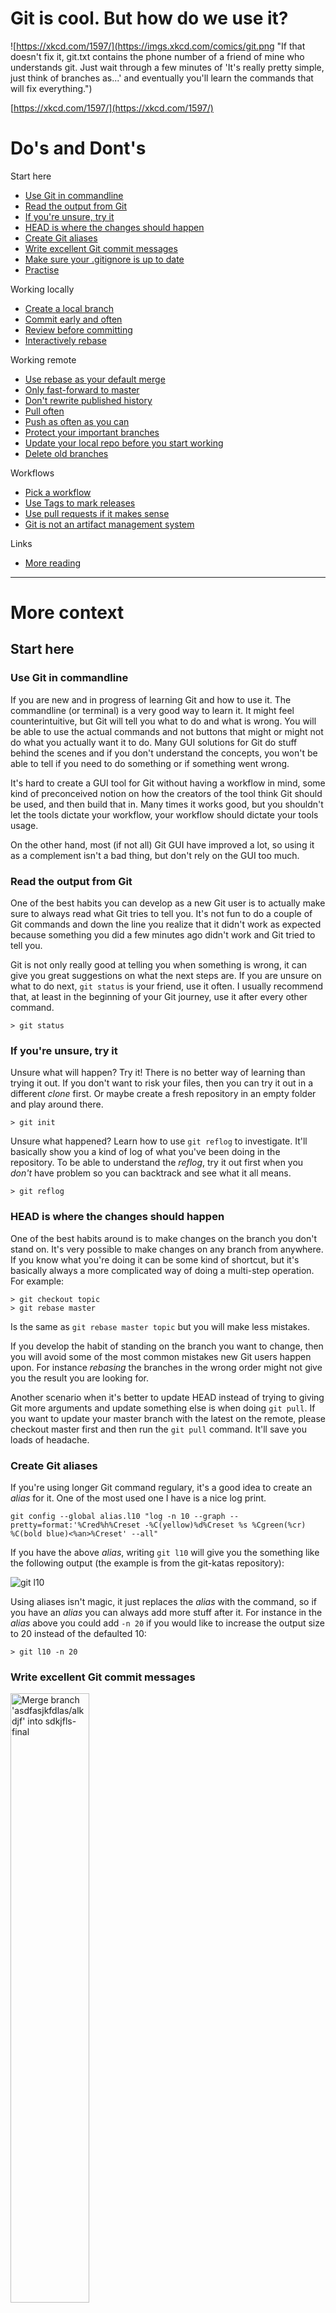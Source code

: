 
# Git is cool. But how do we use it?

![https://xkcd.com/1597/](https://imgs.xkcd.com/comics/git.png "If that doesn't fix it, git.txt contains the phone number of a friend of mine who understands git. Just wait through a few minutes of 'It's really pretty simple, just think of branches as...' and eventually you'll learn the commands that will fix everything.")

[https://xkcd.com/1597/](https://xkcd.com/1597/)

# Do's and Dont's

Start here
- [Use Git in commandline](#use-git-in-commandline)
- [Read the output from Git](#read-the-output-from-git)
- [If you're unsure, try it](#if-youre-unsure-try-it)
- [HEAD is where the changes should happen](#head-is-where-the-changes-should-happen)
- [Create Git aliases](#create-git-aliases)
- [Write excellent Git commit messages](#write-excellent-git-commit-messages)
- [Make sure your .gitignore is up to date](#make-sure-your-gitignore-is-up-to-date)
- [Practise](#practise)

Working locally
- [Create a local branch](#create-a-local-branch)
- [Commit early and often](#commit-early-and-often)
- [Review before committing](#review-before-committing)
- [Interactively rebase](#interactively-rebase)

Working remote
- [Use rebase as your default merge](#use-rebase-as-your-default-merge)
- [Only fast-forward to master](#only-fast-forward-to-master)
- [Don't rewrite published history](#dont-rewrite-published-history)
- [Pull often](#pull-often)
- [Push as often as you can](#push-as-often-as-you-can)
- [Protect your important branches](#protect-your-important-branches)
- [Update your local repo before you start working](#update-your-local-repo-before-you-start-working)
- [Delete old branches](#delete-old-branches)

Workflows
- [Pick a workflow](#pick-a-workflow)
- [Use Tags to mark releases](#use-tags-to-mark-releases)
- [Use pull requests if it makes sense](#use-pull-requests-if-it-makes-sense)
- [Git is not an artifact management system](#git-is-not-an-artifact-management-system)

Links
- [More reading](#more-reading)

---

# More context

## Start here

### Use Git in commandline

If you are new and in progress of learning Git and how to use it. The commandline (or terminal) is a very good way to learn it. It might feel counterintuitive, but Git will tell you what to do and what is wrong. You will be able to use the actual commands and not buttons that might or might not do what you actually want it to do. Many GUI solutions for Git do stuff behind the scenes and if you don't understand the concepts, you won't be able to tell if you need to do something or if something went wrong.

It's hard to create a GUI tool for Git without having a workflow in mind, some kind of preconceived notion on how the creators of the tool think Git should be used, and then build that in. Many times it works good, but you shouldn't let the tools dictate your workflow, your workflow should dictate your tools usage.

On the other hand, most (if not all) Git GUI have improved a lot, so using it as a complement isn't a bad thing, but don't rely on the GUI too much.

### Read the output from Git

One of the best habits you can develop as a new Git user is to actually make sure to always read what Git tries to tell you. It's not fun to do a couple of Git commands and down the line you realize that it didn't work as expected because something you did a few minutes ago didn't work and Git tried to tell you.

Git is not only really good at telling you when something is wrong, it can give you great suggestions on what the next steps are. If you are unsure on what to do next, `git status` is your friend, use it often. I usually recommend that, at least in the beginning of your Git journey, use it after every other command.

```
> git status
```

### If you're unsure, try it

Unsure what will happen? Try it! There is no better way of learning than trying it out. If you don't want to risk your files, then you can try it out in a different *clone* first. Or maybe create a fresh repository in an empty folder and play around there.

```
> git init
```

Unsure what happened? Learn how to use `git reflog` to investigate. It'll basically show you a kind of log of what you've been doing in the repository. To be able to understand the *reflog*, try it out first when you *don't* have problem so you can backtrack and see what it all means.

```
> git reflog
```

### HEAD is where the changes should happen

One of the best habits around is to make changes on the branch you don't stand on. It's very possible to make changes on any branch from anywhere. If you know what you're doing it can be some kind of shortcut, but it's basically always a more complicated way of doing a multi-step operation. For example:

```
> git checkout topic
> git rebase master
```
Is the same as `git rebase master topic` but you will make less mistakes.

If you develop the habit of standing on the branch you want to change, then you will avoid some of the most common mistakes new Git users happen upon. For instance *rebasing* the branches in the wrong order might not give you the result you are looking for.

Another scenario when it's better to update HEAD instead of trying to giving Git more arguments and update something else is when doing `git pull`. If you want to update your master branch with the latest on the remote, please checkout master first and then run the `git pull` command. It'll save you loads of headache.

### Create Git aliases

If you're using longer Git command regulary, it's a good idea to create an *alias* for it. One of the most used one I have is a nice log print.

```
git config --global alias.l10 "log -n 10 --graph --pretty=format:'%Cred%h%Creset -%C(yellow)%d%Creset %s %Cgreen(%cr) %C(bold blue)<%an>%Creset' --all"
```
If you have the above *alias*, writing `git l10` will give you the something like the following output (the example is from the git-katas repository):

![git l10](img/git-alias-l10.png)

Using aliases isn't magic, it just replaces the *alias* with the command, so if you have an *alias* you can always add more stuff after it. For instance in the *alias* above you could add `-n 20` if you would like to increase the output size to 20 instead of the defaulted 10:

```
> git l10 -n 20
```

### Write excellent Git commit messages

<a href="https://xkcd.com/1296/"><img src="https://imgs.xkcd.com/comics/git_commit_2x.png" title="Merge branch 'asdfasjkfdlas/alkdjf' into sdkjfls-final" width="50%"></a>

Git commit messages are your way of telling everyone (including future you) what you've been doing. Writing uninformative commit messages will make it a lot harder to fix bugs and understand the code when doing maintenance. Additionally, it'll be possible to gather commit messages as a crude form of release notes.

There are a couple of good rules you should try to follow:
1. Separate subject from body with a blank line
1. Limit the subject line to 50 characters
1. Capitalize the subject line
1. Do not end the subject line with a period
1. Use the imperative mood in the subject line
1. Wrap the body at 72 characters
1. Use the body to explain what and why vs. how

I won't go into the details, but read the following blog post for deeper understanding - [https://chris.beams.io/posts/git-commit/](https://chris.beams.io/posts/git-commit/).

Now, remember that this is for the commits that will live on for the future. You don't really need to be so hard on the commit messages if you're working on a feature branch and know that you'll rebase interactively later on, or if you need to push some things to a remote temporary branch to be able to build.

### Make sure your .gitignore is up to date

Keeping your files under version control is what we try to do here, but some things should never reach the repository, for instance:
- object files, build files and auto generated code that can be generated by the code in the repository
- settings for your editor

A good page for finding what to ignore is to look up the language(s) you're using at [gitignore.io](https://www.gitignore.io/). There you'll find an excellent start and you can use that as a base for your `.gitignore`.

### Practise

The saying goes that practise makes perfect and who am I to argue about that. If you're using Git daily and doing different operations all the time, then you are basically practising. If you're not a daily Git user, or if you only use a few Git operations in your work, you need to find another way of practising. There are awesome [git-katas](https://github.com/praqma-training/git-katas/) out there, and spending something like half an hour on them weekly will be a great investment of your time. Because when the problems come (and believe me they will), you will be much better equipped to handle them.

## Working locally

### Create a local branch

When you work on something on your machine, it's always a good habit to create a local branch and work there. If you need to take a break and work on something else, you just switch branch because your code is already separated. If remote master have changed and you *pull* in the middle of your work, you can easily update your local master (it's going to be a *fast forward*) and then *rebase* your branch on top of master. Also, when you're done with the local work and want to deliver it, cleaning up what you've done in a nice manner (for instance with [interactive rebase](#interactively-rebase)) is the common way of working and then adding it on top of your local master before pushing it.

If you anyway decide to work on the local master, you better make sure that your commits are nice from the start, because when you start pulling from remote ([with rebase](#use-rebase-as-your-default-merge)), it'll be harder (but not impossible) to make it neat and nice.

### Commit early and often

This is actually two tips in one. It could mean any of:
- Each change should be the smallest logical change possible.
- While developing, make micro checkpoints

*Let's start with the second point first.*

Keep in mind that even if you commit very often, not everything you commit is available to everyone else. Committing every time you made a change on your local branch will not affect anyone except you. Sometimes, especially in early development or during rebasing, you'll go back and forth and try out things. Making small checkpoints on the way could help you a lot, if you know how to use it.

When you feel you've done enough to submit your issue, you will then need to fixup your history (did someone say [interactive rebase](#interactively-rebase)?), and having you train of thought written down in the commit log will help you in the rebasing. So don't forget to write your commit messages fairly ok, at least so that you will remember what they mean a couple of days later.

*What is a smallest logical change possible?*

Let's say that you deliver a feature, the change is rewriting one function, adding two functions and a configuration cnange. You should ask yourself, can any of these live (and be delivered) on their own? If they can, then the feature can be split into smaller logical changes.

In a dream scenarion, the rewritten function, the new functions and the configuration change are all logical changes that can live by themselves (even if you would still need all of them to add the feature) and are all different commits.

Why should we split a feature into multiple commits? Good that you asked, think about Lego. If you've created multiple commit that can live by their own, you've basically built Lego blocks. And if the commits are Lego pieces in the commit history, then each one of them can be reused, replaced and refactored in a controlled way.

### Review before committing

Mistakes happen and it's often easier to be preventive than fix the mistakes. One good habit to have, before doing `git add`, is to check what will actually be added and only add the files you need to add.

```
> git status
> git diff
> git add <your file(s)>
```
If you're lazy (like me sometimes), you'll end up writing `git add .` and everything you've changed (and all the new files) will end up in the commit. Maybe not always what you wanted.

Sometimes you don't want to add multiple changes in the same file, then `git add -p` is a neat way of selecting blocks of changes for the commit. I recomment that you experiment with it.

```
> git add -p
```

### Interactively rebase

When working on your local branch and it's time to push it, you might have some things you need to fix. For instance *debug print* commits that you reverted, commit messages that needs to be fixed. References to your issue handling system that you forgot. The list goes on. Use interactive rebasing to cleanup your branch before it's ready to be delivered.

*Before interactive rebase:*
![before interactive rebase](img/local-branch-1.png)

```
git rebase master -i
```
*After interactive rebase:*
![after interactive rebase](img/local-branch-2.png)

## Working remote

### Use rebase as your default merge

Keeping your local master branch up to date is pretty important. Because everything you deliver (push), should be based on the latest on master and if your local master isn't up-to-date with the remote master, then you'll get into trouble (either by not being allowed to deliver or, even worse, nothing is stopping you and your delivery is merged with the remote master and it'll end up in an unknown state, more on that [TODO:here]()) Assuming you've read about [creating a local branch](#create-a-local-branch) above, and are trying to follow it, keeping you local master updated shouldn't give you too much headache.

The default behaviour of a `git pull` is that Git will fetch `origin/master` and then merge that branch to your `master` branch. Assuming you stand on `master` when performing the operation.

*Is merge bad?*

Merging has its uses, but the thing is that in many cases you want your local master to be a mirror of the remote master (depending on your [workflow](#pick-a-workflow)), and the default behaviour will either you get a merge conflict (which can be very confusing) or it'll happily merge and you wouldn't know something is wrong until later. Best case scenario, you'll get an extra commit (a merge commit) that'll end up in your git history, taking place and confusing a future reader.

*Using fast-forward-only as default when you pull.*

Often you want your local master to mirror the remote master; only allowing fast-forward changes when you pull (`git pull --ff-only`). This will have the benefit that it'll abort the pull if something is wrong (for instance you have accidentally committed something on your local master). This is especially true if your [workflow](#pick-a-workflow) is to use *pull requests* or *ready branches*.

```
> git pull --ff-only
```
If you always want to use this way, you can set this as the default pull operation in your gitconfig. That way you don't need to add the `--ff-only` option to `git pull`.
```
> git config --global pull.ff only
```

*Using rebase as your default merge.*

Unless your [workflow](#pick-a-workflow) specifies it, you should really use rebase as your default pull operation, either by always writing `git pull -r` or by setting is as default in your gitconfig:

```
> git config --global pull.rebase true
```

### Only fast-forward to master

### Don't rewrite published history
But don't rewrite published history multiple people work on.

That's the general rule, but more or less a rule for the branches that needs to be "steady". Rebasing a feature branch that have been pushed while "work-in-progress" is in most cases fine.

### Pull often
Keep up to date - pull often

### Push as often as you can
Push to remote as often as you can, you don't want your colleagues to suffer a "big bang merge"

### Protect your important branches
Protect your remote master and other important branches from direct pushes (especially force pushes).
- Protecting from force pushes is a setting on the Git server (GitHub)
- Protecting from direct pushes needs a CI that does the pushes for you.

### Update your local repo before you start working
Update your local repo before you start working from the remote([read this](#use-rebase-as-your-default-merge)).
- Update your master, then rebase your local branch that you work on onto master.

### Delete old branches
Have the habit to delete branches that aren't needed. Good branch hygiene. Both locally and remote.
```
> git fetch --prune
```

## Workflows

### Pick a workflow
Pick a workflow, and use it. If you have one, read up on it.

### Use Tags to mark releases
Use Tags to mark releases, instead of creating a branch "just in case".

### Use pull requests if it makes sense
Use pull requests if it makes sense. But don't use human code reviews as the main quality tollgate.

### Git is not an artifact management system
Git is not an artifact management system
- Avoid large binaries (Word documents are binaries)
- Don't commit auto generated files if they can be generated on the fly

# More reading

- [git katas](https://github.com/eficode-academy/git-katas)
- [opinionatedgit.com](http://opinionatedgit.com/)
- [dangitgit.com](https://dangitgit.com/en)
- [gitignore.io](https://www.gitignore.io/)
- [commit messages](https://chris.beams.io/posts/git-commit/)
